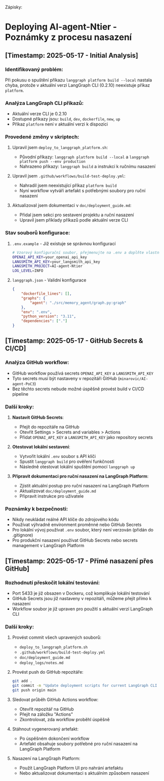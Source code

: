 Zápisky:

# Deploying AI-agent-Ntier - Poznámky z procesu nasazení

## [Timestamp: 2025-05-17 - Initial Analysis]

### Identifikovaný problém:
Při pokusu o spuštění příkazu `langgraph platform build --local` nastala chyba, protože v aktuální verzi LangGraph CLI (0.2.10) neexistuje příkaz `platform`.

### Analýza LangGraph CLI příkazů:
- Aktuální verze CLI je 0.2.10
- Dostupné příkazy jsou: `build`, `dev`, `dockerfile`, `new`, `up`
- Příkaz `platform` není v aktuální verzi k dispozici

### Provedené změny v skriptech:

1. Upravil jsem `deploy_to_langgraph_platform.sh`:
   - Původní příkazy: `langgraph platform build --local` a `langgraph platform push --env production`
   - Nahrazeno příkazy: `langgraph build` a instrukcí k ručnímu nasazení

2. Upravil jsem `.github/workflows/build-test-deploy.yml`:
   - Nahradil jsem neexistující příkaz `platform build`
   - Nyní workflow vytváří artefakt s potřebnými soubory pro ruční nasazení

3. Aktualizoval jsem dokumentaci v `doc/deployment_guide.md`:
   - Přidal jsem sekci pro sestavení projektu a ruční nasazení
   - Upravil jsem příklady příkazů podle aktuální verze CLI

### Stav souborů konfigurace:
1. `.env.example` - Již existuje se správnou konfigurací
   ```bash
   # Vzorový konfigurační soubor, přejmenujte na .env a doplňte vlastní klíče
   OPENAI_API_KEY=your_openai_api_key
   LANGSMITH_API_KEY=your_langsmith_api_key
   LANGSMITH_PROJECT=AI-agent-Ntier
   LOG_LEVEL=INFO
   ```

2. `langgraph.json` - Validní konfigurace
   ```json
   {
       "dockerfile_lines": [],
       "graphs": {
           "agent": "./src/memory_agent/graph.py:graph"
       },
       "env": ".env",
       "python_version": "3.11",
       "dependencies": ["."]
   }
   ```

## [Timestamp: 2025-05-17 - GitHub Secrets & CI/CD]

### Analýza GitHub workflow:
- GitHub workflow používá secrets `OPENAI_API_KEY` a `LANGSMITH_API_KEY`
- Tyto secrets musí být nastaveny v repozitáři GitHub (`minarovic/AI-agent-PoC3`)
- Bez těchto secrets nebude možné úspěšně provést build v CI/CD pipeline

### Další kroky:
1. **Nastavit GitHub Secrets**:
   - Přejít do repozitáře na GitHub
   - Otevřít Settings > Secrets and variables > Actions
   - Přidat `OPENAI_API_KEY` a `LANGSMITH_API_KEY` jako repository secrets

2. **Otestovat lokální sestavení**:
   - Vytvořit lokální `.env` soubor s API klíči
   - Spustit `langgraph build` pro ověření funkčnosti
   - Následně otestovat lokální spuštění pomocí `langgraph up`

3. **Připravit dokumentaci pro ruční nasazení na LangGraph Platform**:
   - Zjistit aktuální postup pro ruční nasazení na LangGraph Platform
   - Aktualizovat `doc/deployment_guide.md`
   - Připravit instrukce pro uživatele

### Poznámky k bezpečnosti:
- Nikdy neukládat reálné API klíče do zdrojového kódu
- Používat výhradně environment proměnné nebo GitHub Secrets
- Pro lokální vývoj používat `.env` soubor, který není verzován (přidán do .gitignore)
- Pro produkční nasazení používat GitHub Secrets nebo secrets management v LangGraph Platform

## [Timestamp: 2025-05-17 - Přímé nasazení přes GitHub]

### Rozhodnutí přeskočit lokální testování:
- Port 5433 je již obsazen v Dockeru, což komplikuje lokální testování
- GitHub Secrets jsou již nastaveny v repozitáři, můžeme přejít přímo k nasazení
- Workflow soubor je již upraven pro použití s aktuální verzí LangGraph CLI

### Další kroky:
1. Provést commit všech upravených souborů:
   - `deploy_to_langgraph_platform.sh`
   - `.github/workflows/build-test-deploy.yml`
   - `doc/deployment_guide.md`
   - `deploy_logs/notes.md`

2. Provést push do GitHub repozitáře:
   ```bash
   git add .
   git commit -m "Update deployment scripts for current LangGraph CLI version"
   git push origin main
   ```

3. Sledovat průběh GitHub Actions workflow:
   - Otevřít repozitář na GitHub
   - Přejít na záložku "Actions"
   - Zkontrolovat, zda workflow proběhl úspěšně

4. Stáhnout vygenerovaný artefakt:
   - Po úspěšném dokončení workflow
   - Artefakt obsahuje soubory potřebné pro ruční nasazení na LangGraph Platform

5. Nasazení na LangGraph Platform:
   - Použít LangGraph Platform UI pro nahrání artefaktu
   - Nebo aktualizovat dokumentaci s aktuálním způsobem nasazení